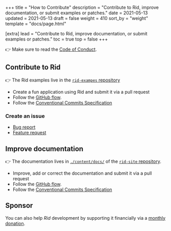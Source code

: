 +++
title = "How to Contribute"
description = "Contribute to Rid, improve documentation, or submit examples or patches."
date = 2021-05-13
updated = 2021-05-13
draft = false
weight = 410
sort_by = "weight"
template = "docs/page.html"

[extra]
lead = "Contribute to Rid, improve documentation, or submit examples or patches."
toc = true
top = false
+++

👉 Make sure to read the [Code of Conduct](../code-of-conduct/).

## Contribute to Rid

👉 The Rid examples live in the [`rid-exampes` repository](https://github.com/thlorenz/rid-examples)

- Create a fun application using Rid and submit it via a pull request
- Follow the [GitHub flow](https://guides.github.com/introduction/flow/).
- Follow the [Conventional Commits Specification](https://www.conventionalcommits.org/en/v1.0.0/)

### Create an issue

- [Bug report](https://github.com/thlorenz/rid/issues/new)
- [Feature request](https://github.com/aaranxu/rid/issues/new)

## Improve documentation

👉 The documentation lives in [`./content/docs/`](https://github.com/thlorenz/rid-site/tree/master/content/docs)
of the [`rid-site` repository](https://github.com/thlorenz/rid-site).

- Improve, add or correct the documentation and submit it via a pull request
- Follow the [GitHub flow](https://guides.github.com/introduction/flow/).
- Follow the [Conventional Commits Specification](https://www.conventionalcommits.org/en/v1.0.0/)

## Sponsor

You can also help _Rid_ development by supporting it financially via a [monthly donation](../sponsor/).
